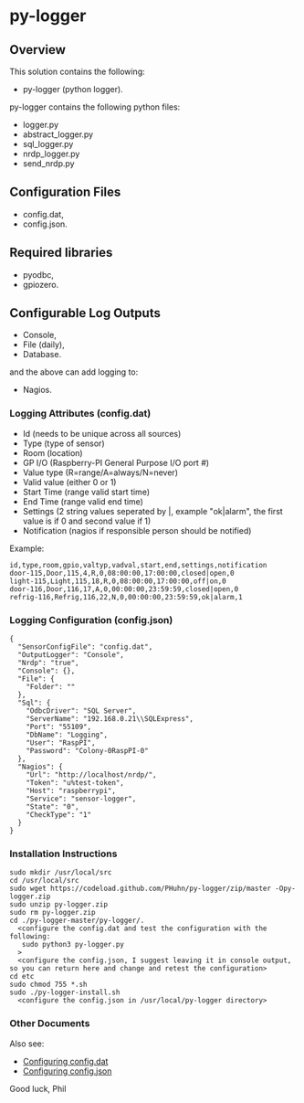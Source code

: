 # py-logger

## Overview

This solution contains the following:
- py-logger (python logger).

py-logger contains the following python files:
- logger.py
- abstract_logger.py
- sql_logger.py
- nrdp_logger.py
- send_nrdp.py

## Configuration Files

- config.dat,
- config.json.

## Required libraries

- pyodbc,
- gpiozero.

## Configurable Log Outputs

- Console,
- File (daily),
- Database.

and the above can add logging to:

- Nagios.

### Logging Attributes (config.dat)

- Id (needs to be unique across all sources)
- Type (type of sensor)
- Room (location)
- GP I/O (Raspberry-PI General Purpose I/O port #)
- Value type (R=range/A=always/N=never)
- Valid value (either 0 or 1)
- Start Time (range valid start time)
- End Time (range valid end time)
- Settings (2 string values seperated by |, example "ok|alarm", the first value is if 0 and second value if 1)
- Notification (nagios if responsible person should be notified)

Example:
```
id,type,room,gpio,valtyp,vadval,start,end,settings,notification
door-115,Door,115,4,R,0,08:00:00,17:00:00,closed|open,0
light-115,Light,115,18,R,0,08:00:00,17:00:00,off|on,0
door-116,Door,116,17,A,0,00:00:00,23:59:59,closed|open,0
refrig-116,Refrig,116,22,N,0,00:00:00,23:59:59,ok|alarm,1
```

### Logging Configuration (config.json)

```
{
  "SensorConfigFile": "config.dat",
  "OutputLogger": "Console",
  "Nrdp": "true",
  "Console": {},
  "File": {
    "Folder": ""
  },
  "Sql": {
    "OdbcDriver": "SQL Server",
    "ServerName": "192.168.0.21\\SQLExpress",
    "Port": "55109",
    "DbName": "Logging",
    "User": "RaspPI",
    "Password": "Colony-0RaspPI-0"
  },
  "Nagios": {
    "Url": "http://localhost/nrdp/",
    "Token": "u%test-token",
    "Host": "raspberrypi",
    "Service": "sensor-logger",
    "State": "0",
    "CheckType": "1"
  }
}
```

### Installation Instructions ##

```
sudo mkdir /usr/local/src
cd /usr/local/src
sudo wget https://codeload.github.com/PHuhn/py-logger/zip/master -Opy-logger.zip
sudo unzip py-logger.zip
sudo rm py-logger.zip
cd ./py-logger-master/py-logger/.
  <configure the config.dat and test the configuration with the following:
   sudo python3 py-logger.py
  >
  <configure the config.json, I suggest leaving it in console output, so you can return here and change and retest the configuration>
cd etc
sudo chmod 755 *.sh
sudo ./py-logger-install.sh
  <configure the config.json in /usr/local/py-logger directory>
```

### Other Documents ##

Also see:

- [Configuring config.dat](https://github.com/PHuhn/py-logger/wiki/Configuring-config.dat)
- [Configuring config.json](https://github.com/PHuhn/py-logger/wiki/Configuring-config.json)

Good luck, Phil

